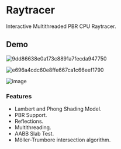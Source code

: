 # Raytracer
Interactive Multithreaded PBR CPU Raytracer.


## Demo

![9dd86638e0a173c8891a7fecda947750](https://github.com/N3VIN/Raytracer/assets/90082162/d77670fc-407c-4713-8cca-f8e00e094dc1)

![e696a4cdc60e8ffe667ca1c66eef1790](https://github.com/N3VIN/Raytracer/assets/90082162/afa4c200-d09e-4e76-9936-209d5d689c2e)

![image](https://github.com/N3VIN/Raytracer/assets/90082162/f90520e0-484a-4c7a-9301-d39359cd7226)


### Features
- Lambert and Phong Shading Model.
- PBR Support.
- Reflections.
- Multithreading.
- AABB Slab Test.
- Möller-Trumbore intersection algorithm.
